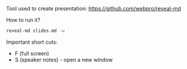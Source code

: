 Tool used to create presentation: https://github.com/webpro/reveal-md

How to run it?
```bash
reveal-md slides.md -w
```

Important short cuts:
* F (full screen)
* S (speaker notes) - open a new window
